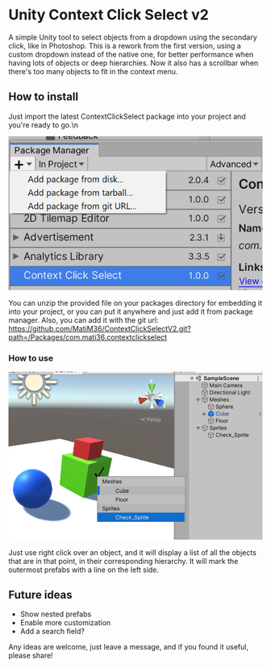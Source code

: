 # Unity Context Click Select v2

A simple Unity tool to select objects from a dropdown using the secondary click, like in Photoshop.
This is a rework from the first version, using a custom dropdown instead of the native one, for better performance when having lots of objects or deep hierarchies.
Now it also has a scrollbar when there's too many objects to fit in the context menu.

## How to install

Just import the latest ContextClickSelect package into your project and you're ready to go.\n

![Example](GitAsset/packageinstall.png)

You can unzip the provided file on your packages directory for embedding it into your project, or you can put it anywhere and just add it from package manager.
Also, you can add it with the git url: https://github.com/MatiM36/ContextClickSelectV2.git?path=/Packages/com.mati36.contextclickselect

### How to use

![Example](GitAsset/example.png)

Just use right click over an object, and it will display a list of all the objects that are in that point, in their corresponding hierarchy.
It will mark the outermost prefabs with a line on the left side.

## Future ideas
- Show nested prefabs
- Enable more customization
- Add a search field?


Any ideas are welcome, just leave a message, and if you found it useful, please share!
